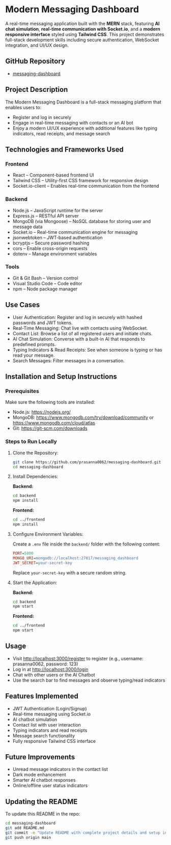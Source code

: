 
# Modern Messaging Dashboard

A real-time messaging application built with the **MERN** stack, featuring **AI chat simulation**, **real-time communication with Socket.io**, and a **modern responsive interface** styled using **Tailwind CSS**. This project demonstrates full-stack development skills including secure authentication, WebSocket integration, and UI/UX design.

##  GitHub Repository
- [messaging-dashboard](https://github.com/prasannaedu/modern-messaging-dashboard)

##  Project Description
The Modern Messaging Dashboard is a full-stack messaging platform that enables users to:
- Register and log in securely
- Engage in real-time messaging with contacts or an AI bot
- Enjoy a modern UI/UX experience with additional features like typing indicators, read receipts, and message search

##  Technologies and Frameworks Used

### Frontend
- React – Component-based frontend UI
- Tailwind CSS – Utility-first CSS framework for responsive design
- Socket.io-client – Enables real-time communication from the frontend

### Backend
- Node.js – JavaScript runtime for the server
- Express.js – RESTful API server
- MongoDB (via Mongoose) – NoSQL database for storing user and message data
- Socket.io – Real-time communication engine for messaging
- jsonwebtoken – JWT-based authentication
- bcryptjs – Secure password hashing
- cors – Enable cross-origin requests
- dotenv – Manage environment variables

### Tools
- Git & Git Bash – Version control
- Visual Studio Code – Code editor
- npm – Node package manager

##  Use Cases
- User Authentication: Register and log in securely with hashed passwords and JWT tokens.
- Real-Time Messaging: Chat live with contacts using WebSocket.
- Contact List: Browse a list of all registered users and initiate chats.
- AI Chat Simulation: Converse with a built-in AI that responds to predefined prompts.
- Typing Indicators & Read Receipts: See when someone is typing or has read your message.
- Search Messages: Filter messages in a conversation.

##  Installation and Setup Instructions

### Prerequisites
Make sure the following tools are installed:
- Node.js: https://nodejs.org/
- MongoDB: https://www.mongodb.com/try/download/community or https://www.mongodb.com/cloud/atlas
- Git: https://git-scm.com/downloads

###  Steps to Run Locally

1. Clone the Repository:
   ```bash
   git clone https://github.com/prasanna0062/messaging-dashboard.git
   cd messaging-dashboard
   ```

2. Install Dependencies:

   **Backend:**
   ```bash
   cd backend
   npm install
   ```

   **Frontend:**
   ```bash
   cd ../frontend
   npm install
   ```

3. Configure Environment Variables:

   Create a `.env` file inside the `backend/` folder with the following content:

   ```ini
   PORT=5000
   MONGO_URI=mongodb://localhost:27017/messaging_dashboard
   JWT_SECRET=your-secret-key
   ```
   Replace `your-secret-key` with a secure random string.

4. Start the Application:

   **Backend:**
   ```bash
   cd backend
   npm start
   ```

   **Frontend:**
   ```bash
   cd ../frontend
   npm start
   ```

##  Usage

- Visit [http://localhost:3000/register](http://localhost:3000/register) to register (e.g., username: prasanna0062, password: 123)
- Log in at [http://localhost:3000/login](http://localhost:3000/login)
- Chat with other users or the AI Chatbot
- Use the search bar to find messages and observe typing/read indicators

##  Features Implemented
- JWT Authentication (Login/Signup)
- Real-time messaging using Socket.io
- AI chatbot simulation
- Contact list with user interaction
- Typing indicators and read receipts
- Message search functionality
- Fully responsive Tailwind CSS interface

##  Future Improvements
- Unread message indicators in the contact list
- Dark mode enhancement
- Smarter AI chatbot responses
- Online/offline user status indicators

##  Updating the README

To update this README in the repo:

```bash
cd messaging-dashboard
git add README.md
git commit -m "Update README with complete project details and setup instructions"
git push origin main
```

